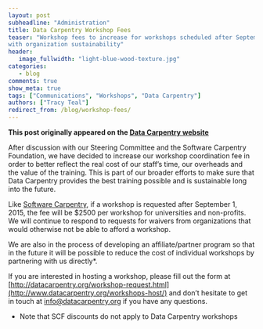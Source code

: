 ```yaml
---
layout: post
subheadline: "Administration"
title: Data Carpentry Workshop Fees
teaser: "Workshop fees to increase for workshops scheduled after September 1, 2015 to help
with organization sustainability"
header:
   image_fullwidth: "light-blue-wood-texture.jpg"
categories:
   - blog
comments: true
show_meta: true
tags: ["Communications", "Workshops", "Data Carpentry"]
authors: ["Tracy Teal"]
redirect_from: /blog/workshop-fees/
--- 
```


**This post originally appeared on the [Data Carpentry website](https://datacarpentry.org)**

After discussion with our Steering Committee and the Software Carpentry Foundation,
we have decided to increase our workshop coordination fee in order to better
reflect the real cost of our staff’s time, our overheads and the value of the
training. This is part of our broader efforts to make sure that Data Carpentry
provides the best training possible and is sustainable long into the future.

Like [Software Carpentry](http://software-carpentry.org/blog/), if a workshop is requested after September 1, 2015, the
fee will be $2500 per workshop for universities and non-profits. We will continue
to respond to requests for waivers from organizations that would otherwise not
be able to afford a workshop.

We are also in the process of developing an affiliate/partner program so that in the
future it will be possible to reduce the cost of individual workshops by partnering
with us directly*.

If you are interested in hosting a workshop, please fill out the form at
[http://datacarpentry.org/workshop-request.html](http://www.datacarpentry.org/workshops-host/)
and don’t hesitate to get in touch at [info@datacarpentry.org](mailto:info@datacarpentry.org) if you have any questions.

* Note that SCF discounts do not apply to Data Carpentry workshops
